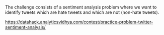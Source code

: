 The challenge consists of a sentiment analysis problem where we want to identify tweets which are hate tweets and which are not (non-hate tweets).

https://datahack.analyticsvidhya.com/contest/practice-problem-twitter-sentiment-analysis/
